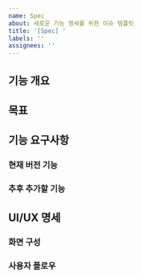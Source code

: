 ```yaml
---
name: Spec
about: 새로운 기능 명세를 위한 이슈 템플릿
title: '[Spec] '
labels: ''
assignees: ''
---
```


## 기능 개요

<!-- 구현하고자 하는 기능에 대한 간단한 설명 -->

## 목표

<!-- 이 기능으로 달성하고자 하는 목표 -->

## 기능 요구사항

### 현재 버전 기능

### 추후 추가할 기능

## UI/UX 명세

### 화면 구성

<!-- 해당 화면에 대한 UI/UX 디자인 -->

### 사용자 플로우

<!-- 유저 플로우 다이어그램 (ex. mermaid 등) -->
